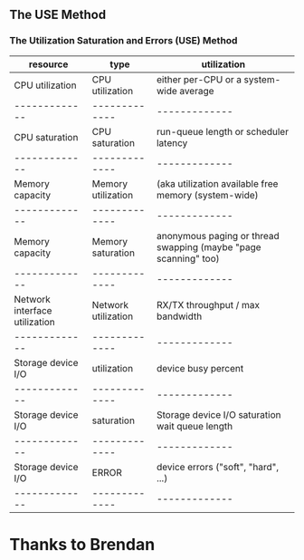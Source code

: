 

## The USE Method  
### The Utilization Saturation and Errors (USE) Method


| resource         | type          |  utilization   |
| -------------    | ------------- |  ------------- |
| CPU utilization  | CPU utilization      |either per-CPU or a system-wide average |
| -------------    | ------------- |  ------------- |
| CPU saturation  | CPU  saturation       |run-queue length or scheduler latency |
| -------------    | ------------- |  ------------- |
| Memory capacity  | Memory	utilization   | (aka	utilization available free memory (system-wide)|
| -------------    | ------------- |  ------------- |
| Memory capacity  | Memory	saturation   | anonymous paging or thread swapping (maybe "page scanning" too) |
| -------------    | ------------- |  ------------- |
| Network interface	utilization	  | Network	utilization   |  RX/TX throughput / max bandwidth|
| -------------    | ------------- |  ------------- |
| Storage device I/O |  utilization      | device busy percent |
| -------------    | ------------- |  ------------- |
| Storage device I/O |   saturation       |Storage device I/O	saturation	wait queue length |
| -------------    | ------------- |  ------------- |
| Storage device I/O | ERROR       |device errors ("soft", "hard", ...) |
| -------------    | ------------- |  ------------- |

	



# Thanks to Brendan  
